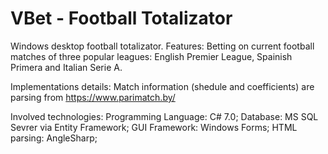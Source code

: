 # VBet - Football Totalizator

Windows desktop football totalizator.
Features:
  Betting on current football matches of three popular leagues: English Premier League, Spainish Primera and Italian Serie A.

Implementations details:
  Match information (shedule and coefficients) are parsing from https://www.parimatch.by/
  
Involved technologies:
  Programming Language: C# 7.0;
  Database: MS SQL Sevrer via Entity Framework;
  GUI Framework: Windows Forms;
  HTML parsing: AngleSharp;
